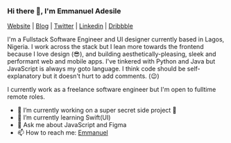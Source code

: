 ### Hi there 👋, I'm Emmanuel Adesile

[Website](https://eadesile.com) | [Blog](https://dev.to/emmaadesile) | [Twitter](https://twitter.com/emma_adesile) | [Linkedin](https://linkedin.com/in/emmaadesile) | [Dribbble](https://dribbble.com/emmaadesile)

I'm a Fullstack Software Engineer and UI designer currently based in Lagos, Nigeria. I work across the stack but I lean more towards the frontend because I love design (😎), and building aesthetically-pleasing, sleek and performant web and mobile apps. I've tinkered with Python and Java but JavaScript is always my goto language. I think code should be self-explanatory but it doesn't hurt to add comments. (😉)

I currently work as a freelance software engineer but I'm open to fulltime remote roles.

- 🔭 I’m currently working on a super secret side project 🤞
- 🌱 I’m currently learning Swift(UI)
- 💬 Ask me about JavaScript and Figma
- 📫 How to reach me: [Emmanuel](mailto:emma2adesile@gmail.com)
